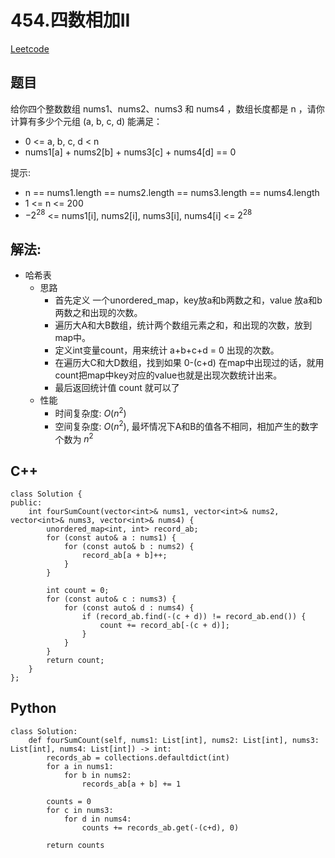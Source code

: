# 454.四数相加II
[Leetcode](https://leetcode-cn.com/problems/4sum-ii/)

## 题目
给你四个整数数组 nums1、nums2、nums3 和 nums4 ，数组长度都是 n ，请你计算有多少个元组 (a, b, c, d) 能满足：
* 0 <= a, b, c, d < n
* nums1[a] + nums2[b] + nums3[c] + nums4[d] == 0

提示:  
* n == nums1.length == nums2.length == nums3.length == nums4.length
* 1 <= n <= 200
* $-2^28$ <= nums1[i], nums2[i], nums3[i], nums4[i] <= $2^28$

## 解法:  
* 哈希表
  * 思路
    * 首先定义 一个unordered_map，key放a和b两数之和，value 放a和b两数之和出现的次数。
    * 遍历大A和大B数组，统计两个数组元素之和，和出现的次数，放到map中。
    * 定义int变量count，用来统计 a+b+c+d = 0 出现的次数。
    * 在遍历大C和大D数组，找到如果 0-(c+d) 在map中出现过的话，就用count把map中key对应的value也就是出现次数统计出来。
    * 最后返回统计值 count 就可以了
  * 性能
    * 时间复杂度: $O(n^2)$  
    * 空间复杂度: $O(n^2)$, 最坏情况下A和B的值各不相同，相加产生的数字个数为 $n^2$


## C++
```
class Solution {
public:
    int fourSumCount(vector<int>& nums1, vector<int>& nums2, vector<int>& nums3, vector<int>& nums4) {
        unordered_map<int, int> record_ab;
        for (const auto& a : nums1) {
            for (const auto& b : nums2) {
                record_ab[a + b]++;
            }
        }

        int count = 0;
        for (const auto& c : nums3) {
            for (const auto& d : nums4) {
                if (record_ab.find(-(c + d)) != record_ab.end()) {
                    count += record_ab[-(c + d)];
                }
            }
        }
        return count;
    }
};
```

## Python
```
class Solution:
    def fourSumCount(self, nums1: List[int], nums2: List[int], nums3: List[int], nums4: List[int]) -> int:
        records_ab = collections.defaultdict(int)
        for a in nums1:
            for b in nums2:
                records_ab[a + b] += 1

        counts = 0
        for c in nums3:
            for d in nums4:
                counts += records_ab.get(-(c+d), 0)

        return counts
```
